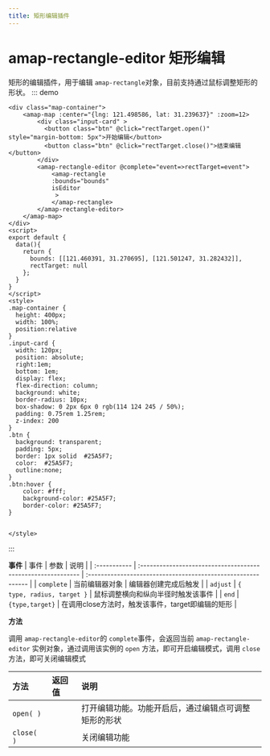 ```yaml
---
title: 矩形编辑插件
---
```

# amap-rectangle-editor 矩形编辑
 矩形的编辑插件，用于编辑 `amap-rectangle`对象，目前支持通过鼠标调整矩形的形状。
::: demo 
```vue
<div class="map-container">
    <amap-map :center="{lng: 121.498586, lat: 31.239637}" :zoom=12>
        <div class="input-card" >
          <button class="btn" @click="rectTarget.open()" style="margin-bottom: 5px">开始编辑</button> 
          <button class="btn" @click="rectTarget.close()">结束编辑</button> 
        </div>
        <amap-rectangle-editor @complete="event=>rectTarget=event">
            <amap-rectangle 
            :bounds="bounds"
            isEditor
             >
            </amap-rectangle>
        </amap-rectangle-editor>
    </amap-map>
</div>
<script>
export default {
  data(){
    return {
      bounds: [[121.460391, 31.270695], [121.501247, 31.282432]],
      rectTarget: null
    };
  }
}
</script>
<style>
.map-container {
  height: 400px;
  width: 100%;
  position:relative
}
.input-card {
  width: 120px; 
  position: absolute; 
  right:1em;
  bottom: 1em;
  display: flex;
  flex-direction: column;
  background: white;
  border-radius: 10px;
  box-shadow: 0 2px 6px 0 rgb(114 124 245 / 50%);
  padding: 0.75rem 1.25rem;
  z-index: 200
}
.btn {
  background: transparent;
  padding: 5px;
  border: 1px solid  #25A5F7;
  color:  #25A5F7;
  outline:none;
}
.btn:hover {
    color: #fff;
    background-color: #25A5F7;
    border-color: #25A5F7;
}


</style>
```
:::

**事件**
| 事件         | 参数                                                         | 说明                                                         |
| :----------- | :----------------------------------------------------------- | :----------------------------------------------------------- |
| `complete`    | 当前编辑器对象  | 编辑器创建完成后触发 |
| `adjust`     |	 `{ type, radius, target }` | 鼠标调整横向和纵向半径时触发该事件   |
| `end`        | `{type,target}`                        | 在调用close方法时，触发该事件，target即编辑的矩形 |

**方法**

调用 `amap-rectangle-editor`的 `complete`事件，会返回当前 `amap-rectangle-editor` 实例对象，通过调用该实例的 `open` 方法，即可开启编辑模式，调用 `close` 方法，即可关闭编辑模式

| 方法       | 返回值 | 说明                                                         |
| :--------- | :----- | :----------------------------------------------------------- |
| `open( )`  |        | 打开编辑功能。功能开启后，通过编辑点可调整矩形的形状 |
| `close( )` |        | 关闭编辑功能                                                 |
